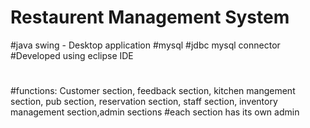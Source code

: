 # Restaurent Management System 
#java swing - Desktop application
#mysql 
#jdbc mysql connector
#Developed using eclipse IDE
#
#
#functions: Customer section, feedback section, kitchen mangement section, pub section, reservation section, staff section, inventory management section,admin sections
#each section has its own admin